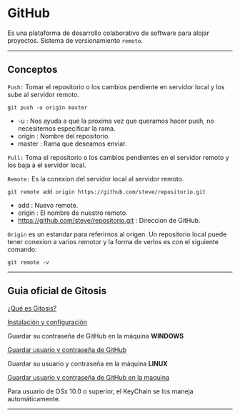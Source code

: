 # GitHub

Es una plataforma de desarrollo colaborativo de software para alojar proyectos.
Sistema de versionamiento ```remoto```.

-----------

## Conceptos

```Push:``` Tomar el repositorio o los cambios pendiente en servidor local y los sube al servidor remoto.

    git push -u origin master

* -u : Nos ayuda a que la proxima vez que queramos hacer push, no necesitemos especificar la rama.
* origin : Nombre del repositorio.
* master : Rama que deseamos enviar.


```Pull:``` Toma el repositorio o los cambios pendientes en el servidor remoto y los baja a el servidor local.

```Remote:``` Es la conexion del servidor local al servidor remoto.

    git remote add origin https://github.com/steve/repositorio.git

* add : Nuevo remote.
* origin : El nombre de nuestro remoto.
* https://github.com/steve/repositorio.git : Direccion de GitHub.

```Origin``` es un estandar para referirnos al origen.
Un repositorio local puede tener conexion a varios remotor y la forma de verlos es con el siguiente comando:

    git remote -v

---

## Guia oficial de Gitosis

[¿Qué es Gitosis?](https://wiki.archlinux.org/title/gitosis#:~:text=Gitosis%20is%20a%20tool%20which,system%20accounts%20on%20the%20server.)

[Instalación y configuración](https://github.com/res0nat0r/gitosis)

Guardar su contraseña de GitHub en la máquina **WINDOWS**

[Guardar usuario y contraseña de GitHub](https://docs.github.com/es/get-started/getting-started-with-git/caching-your-github-credentials-in-git#platform-windows)

Guardar su usuario y contraseña en la máquina **LINUX**

[Guardar usuario y contraseña de GitHub en la maquína](https://docs.github.com/es/get-started/getting-started-with-git/caching-your-github-credentials-in-git#platform-linux)

Para usuario de OSx 10.0 o superior, el KeyChain se los maneja automáticamente.

---





